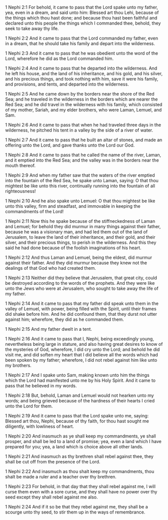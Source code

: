 1 Nephi 2:1 For behold, it came to pass that the Lord spake unto my
father, yea, even in a dream, and said unto him: Blessed art thou Lehi,
because of the things which thou hast done; and because thou hast been
faithful and declared unto this people the things which I commanded
thee, behold, they seek to take away thy life.

1 Nephi 2:2 And it came to pass that the Lord commanded my father, even
in a dream, that he should take his family and depart into the
wilderness.

1 Nephi 2:3 And it came to pass that he was obedient unto the word of
the Lord, wherefore he did as the Lord commanded him.

1 Nephi 2:4 And it came to pass that he departed into the wilderness.
And he left his house, and the land of his inheritance, and his gold,
and his silver, and his precious things, and took nothing with him, save
it were his family, and provisions, and tents, and departed into the
wilderness.

1 Nephi 2:5 And he came down by the borders near the shore of the Red
Sea; and he traveled in the wilderness in the borders which are nearer
the Red Sea; and he did travel in the wilderness with his family, which
consisted of my mother, Sariah, and my elder brothers, who were Laman,
Lemuel, and Sam.

1 Nephi 2:6 And it came to pass that when he had traveled three days in
the wilderness, he pitched his tent in a valley by the side of a river
of water.

1 Nephi 2:7 And it came to pass that he built an altar of stones, and
made an offering unto the Lord, and gave thanks unto the Lord our God.

1 Nephi 2:8 And it came to pass that he called the name of the river,
Laman, and it emptied into the Red Sea; and the valley was in the
borders near the mouth thereof.

1 Nephi 2:9 And when my father saw that the waters of the river emptied
into the fountain of the Red Sea, he spake unto Laman, saying: O that
thou mightest be like unto this river, continually running into the
fountain of all righteousness!

1 Nephi 2:10 And he also spake unto Lemuel: O that thou mightest be like
unto this valley, firm and steadfast, and immovable in keeping the
commandments of the Lord!

1 Nephi 2:11 Now this he spake because of the stiffneckedness of Laman
and Lemuel; for behold they did murmur in many things against their
father, because he was a visionary man, and had led them out of the land
of Jerusalem, to leave the land of their inheritance, and their gold,
and their silver, and their precious things, to perish in the
wilderness. And this they said he had done because of the foolish
imaginations of his heart.

1 Nephi 2:12 And thus Laman and Lemuel, being the eldest, did murmur
against their father. And they did murmur because they knew not the
dealings of that God who had created them.

1 Nephi 2:13 Neither did they believe that Jerusalem, that great city,
could be destroyed according to the words of the prophets. And they were
like unto the Jews who were at Jerusalem, who sought to take away the
life of my father.

1 Nephi 2:14 And it came to pass that my father did speak unto them in
the valley of Lemuel, with power, being filled with the Spirit, until
their frames did shake before him. And he did confound them, that they
durst not utter against him; wherefore, they did as he commanded them.

1 Nephi 2:15 And my father dwelt in a tent.

1 Nephi 2:16 And it came to pass that I, Nephi, being exceedingly young,
nevertheless being large in stature, and also having great desires to
know of the mysteries of God, wherefore, I did cry unto the Lord; and
behold he did visit me, and did soften my heart that I did believe all
the words which had been spoken by my father; wherefore, I did not rebel
against him like unto my brothers.

1 Nephi 2:17 And I spake unto Sam, making known unto him the things
which the Lord had manifested unto me by his Holy Spirit. And it came to
pass that he believed in my words.

1 Nephi 2:18 But, behold, Laman and Lemuel would not hearken unto my
words; and being grieved because of the hardness of their hearts I cried
unto the Lord for them.

1 Nephi 2:19 And it came to pass that the Lord spake unto me, saying:
Blessed art thou, Nephi, because of thy faith, for thou hast sought me
diligently, with lowliness of heart.

1 Nephi 2:20 And inasmuch as ye shall keep my commandments, ye shall
prosper, and shall be led to a land of promise; yea, even a land which I
have prepared for you; yea, a land which is choice above all other
lands.

1 Nephi 2:21 And inasmuch as thy brethren shall rebel against thee, they
shall be cut off from the presence of the Lord.

1 Nephi 2:22 And inasmuch as thou shalt keep my commandments, thou shalt
be made a ruler and a teacher over thy brethren.

1 Nephi 2:23 For behold, in that day that they shall rebel against me, I
will curse them even with a sore curse, and they shall have no power
over thy seed except they shall rebel against me also.

1 Nephi 2:24 And if it so be that they rebel against me, they shall be a
scourge unto thy seed, to stir them up in the ways of remembrance.
